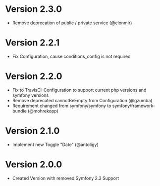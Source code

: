 Version 2.3.0
=============
- Remove deprecation of public / private service (@elonmir)

Version 2.2.1
=============
- Fix Configuration, cause conditions_config is not required

Version 2.2.0
=============
- Fix to TravisCI-Configuration to support current php versions and symfony versions
- Remove deprecated cannotBeEmpty from Configuration (@gzumba)
-  Requirement changed from symfony/symfony to symfony/framework-bundle (@mohrekopp)

Version 2.1.0
=============
- Implement new Toggle "Date" (@antoligy)

Version 2.0.0
=============
- Created Version with removed Symfony 2.3 Support
